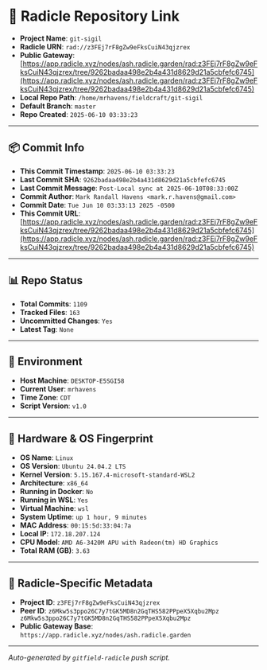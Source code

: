 # 🔗 Radicle Repository Link

- **Project Name**: `git-sigil`
- **Radicle URN**: `rad://z3FEj7rF8gZw9eFksCuiN43qjzrex`
- **Public Gateway**: [https://app.radicle.xyz/nodes/ash.radicle.garden/rad:z3FEj7rF8gZw9eFksCuiN43qjzrex/tree/9262badaa498e2b4a431d8629d21a5cbfefc6745](https://app.radicle.xyz/nodes/ash.radicle.garden/rad:z3FEj7rF8gZw9eFksCuiN43qjzrex/tree/9262badaa498e2b4a431d8629d21a5cbfefc6745)
- **Local Repo Path**: `/home/mrhavens/fieldcraft/git-sigil`
- **Default Branch**: `master`
- **Repo Created**: `2025-06-10 03:33:23`

---

## 📦 Commit Info

- **This Commit Timestamp**: `2025-06-10 03:33:23`
- **Last Commit SHA**: `9262badaa498e2b4a431d8629d21a5cbfefc6745`
- **Last Commit Message**: `Post-Local sync at 2025-06-10T08:33:00Z`
- **Commit Author**: `Mark Randall Havens <mark.r.havens@gmail.com>`
- **Commit Date**: `Tue Jun 10 03:33:13 2025 -0500`
- **This Commit URL**: [https://app.radicle.xyz/nodes/ash.radicle.garden/rad:z3FEj7rF8gZw9eFksCuiN43qjzrex/tree/9262badaa498e2b4a431d8629d21a5cbfefc6745](https://app.radicle.xyz/nodes/ash.radicle.garden/rad:z3FEj7rF8gZw9eFksCuiN43qjzrex/tree/9262badaa498e2b4a431d8629d21a5cbfefc6745)

---

## 📊 Repo Status

- **Total Commits**: `1109`
- **Tracked Files**: `163`
- **Uncommitted Changes**: `Yes`
- **Latest Tag**: `None`

---

## 🧭 Environment

- **Host Machine**: `DESKTOP-E5SGI58`
- **Current User**: `mrhavens`
- **Time Zone**: `CDT`
- **Script Version**: `v1.0`

---

## 🧬 Hardware & OS Fingerprint

- **OS Name**: `Linux`
- **OS Version**: `Ubuntu 24.04.2 LTS`
- **Kernel Version**: `5.15.167.4-microsoft-standard-WSL2`
- **Architecture**: `x86_64`
- **Running in Docker**: `No`
- **Running in WSL**: `Yes`
- **Virtual Machine**: `wsl`
- **System Uptime**: `up 1 hour, 9 minutes`
- **MAC Address**: `00:15:5d:33:04:7a`
- **Local IP**: `172.18.207.124`
- **CPU Model**: `AMD A6-3420M APU with Radeon(tm) HD Graphics`
- **Total RAM (GB)**: `3.63`

---

## 🌱 Radicle-Specific Metadata

- **Project ID**: `z3FEj7rF8gZw9eFksCuiN43qjzrex`
- **Peer ID**: `z6Mkw5s3ppo26C7y7tGK5MD8n2GqTHS582PPpeX5Xqbu2Mpz
z6Mkw5s3ppo26C7y7tGK5MD8n2GqTHS582PPpeX5Xqbu2Mpz`
- **Public Gateway Base**: `https://app.radicle.xyz/nodes/ash.radicle.garden`

---

_Auto-generated by `gitfield-radicle` push script._
